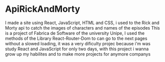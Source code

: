 # ApiRickAndMorty
I made a site using React, JavaScript, HTML and CSS, i used to the Rick and Morty api to catch the images of characters and names of the episodes
This is a project of Fabrica de Software of the university Unipe, I used the methods of the Library React-Router-Dom to can go to the next pages without a slowed loading, it was a very dificulty projec because i'm was study React and JavaScript for only two days, with this project i wanna grow up my habilites and to make more projects for anymore companys

